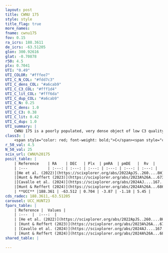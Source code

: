 ```yaml
---
layout: post
title: CWNU 175
style: style
title_flag: true
more_names: 
fname: cwnu175
fov: 0.15
ra_icrs: 188.3611
de_icrs: -63.51205
glon: 300.92616
glat: -0.70878
r50: 4.5
plx: 0.7041
UTI: "0.49"
UTI_COLOR: "#fffee7"
UTI_C_N_COL: "#fdd7c3"
UTI_C_dens_COL: "#a6cab9"
UTI_C_C3_COL: "#fff1d4"
UTI_C_lit_COL: "#fff6da"
UTI_C_dup_COL: "#a6cab9"
UTI_C_N: 0.25
UTI_C_dens: 1.0
UTI_C_C3: 0.38
UTI_C_lit: 0.42
UTI_C_dup: 1.0
UTI_summary: |
    CWNU 175 is a poorly populated, very dense object of low C3 quality. It was recently reported in the literature.
class3: |
    <span style="color: red; font-weight: bold;">C</span><span style="color: #FFC300; font-weight: bold;">B</span>
r_50_val: 4.5
N_50_val: 25
scix_url: CWNU%20175
posit_table: |
    | Reference    | RA    | DEC   | Plx  | pmRA  | pmDE   |  Rv  |
    | :---         | :---: | :---: | :---: | :---: | :---: | :---: |
    |[He et al. (2022)](https://scixplorer.org/abs/2022ApJS..260....8H) | 188.342 | -63.53 | 0.7 | -3.89 | -1.19 | 7.5 |
    |[Hunt & Reffert (2023)](https://scixplorer.org/abs/2023A%26A...673A.114H) | 188.407 | -63.515 | 0.689 | -3.901 | -1.186 | 1.411 |
    |[Cavallo et al. (2024)](https://scixplorer.org/abs/2024AJ....167...12C) | 188.176 | -63.529 | 0.69 | -- | -- | -- |
    |[Hunt & Reffert (2024)](https://scixplorer.org/abs/2024A%26A...686A..42H) | 188.407 | -63.515 | 0.689 | -3.901 | -1.186 | 1.411 |
    | **UCC** |188.361 | -63.512 | 0.704 | -3.87 | -1.18 | 5.45 | 
cds_radec: 188.3611,-63.51205
carousel: UCC_HUNT23
fpars_table: |
    | Reference |  Values |
    | :---  |  :---:  |
    | [He et al. (2022)](https://scixplorer.org/abs/2022ApJS..260....8H) | `AG=1.35, m-M=10.2, logAge=8.1, Z=0.04` |
    | [Hunt & Reffert (2023)](https://scixplorer.org/abs/2023A%26A...673A.114H) | `AV50=1.797, diffAV50=2.509, MOD50=10.691, logAge50=7.919` |
    | [Cavallo et al. (2024)](https://scixplorer.org/abs/2024AJ....167...12C) | `AV50=1.95, dMod50=10.25, logAge50=8.28, [Fe/H]50=-0.67` |
    | [Hunt & Reffert (2024)](https://scixplorer.org/abs/2024A%26A...686A..42H) | `MassJ=186.839` |
shared_table: |
    
---
```

